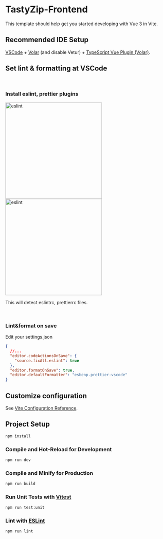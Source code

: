 # TastyZip-Frontend

This template should help get you started developing with Vue 3 in Vite.

## Recommended IDE Setup

[VSCode](https://code.visualstudio.com/) + [Volar](https://marketplace.visualstudio.com/items?itemName=Vue.volar) (and disable Vetur) + [TypeScript Vue Plugin (Volar)](https://marketplace.visualstudio.com/items?itemName=Vue.vscode-typescript-vue-plugin).

## Set lint & formatting at VSCode

<br>

### Install eslint, prettier plugins

<img width="300" alt="eslint" src="https://user-images.githubusercontent.com/77768091/202425577-64b8192d-1788-4ab9-b5be-8aca2f484b5e.png">
<img width="300" alt="eslint" src="https://user-images.githubusercontent.com/77768091/202425677-d2857850-c664-4b2c-bcc7-bd855d17a9fe.png">

This will detect eslintrc, prettierrc files.

<br>

### Lint&format on save

Edit your settings.json

```json
{
  //...
  "editor.codeActionsOnSave": {
    "source.fixAll.eslint": true
  },
  "editor.formatOnSave": true,
  "editor.defaultFormatter": "esbenp.prettier-vscode"
}
```

## Customize configuration

See [Vite Configuration Reference](https://vitejs.dev/config/).

## Project Setup

```sh
npm install
```

### Compile and Hot-Reload for Development

```sh
npm run dev
```

### Compile and Minify for Production

```sh
npm run build
```

### Run Unit Tests with [Vitest](https://vitest.dev/)

```sh
npm run test:unit
```

### Lint with [ESLint](https://eslint.org/)

```sh
npm run lint
```
